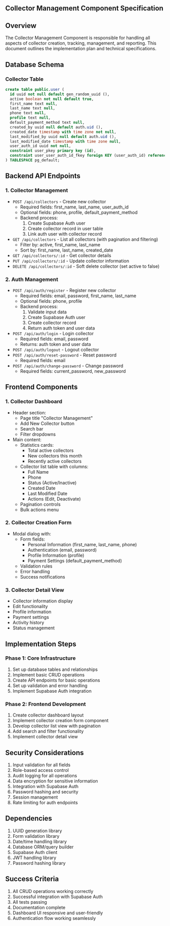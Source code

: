 ## Collector Management Component Specification

## Overview
The Collector Management Component is responsible for handling all aspects of collector creation, tracking, management, and reporting. This document outlines the implementation plan and technical specifications.

## Database Schema

### Collector Table
```sql
create table public.user (
  id uuid not null default gen_random_uuid (),
  active boolean not null default true,
  first_name text null,
  last_name text null,
  phone text null,
  profile text null,
  default_payment_method text null,
  created_by uuid null default auth.uid (),
  created_date timestamp with time zone not null,
  last_modified_by uuid null default auth.uid (),
  last_modified_date timestamp with time zone null,
  user_auth_id uuid not null,
  constraint user_pkey primary key (id),
  constraint user_user_auth_id_fkey foreign KEY (user_auth_id) references auth.users (id)
) TABLESPACE pg_default;
```

## Backend API Endpoints

### 1. Collector Management
- `POST /api/collectors` - Create new collector
  - Required fields: first_name, last_name, user_auth_id
  - Optional fields: phone, profile, default_payment_method
  - Backend process:
    1. Create Supabase Auth user
    2. Create collector record in user table
    3. Link auth user with collector record
- `GET /api/collectors` - List all collectors (with pagination and filtering)
  - Filter by: active, first_name, last_name
  - Sort by: first_name, last_name, created_date
- `GET /api/collectors/:id` - Get collector details
- `PUT /api/collectors/:id` - Update collector information
- `DELETE /api/collectors/:id` - Soft delete collector (set active to false)

### 2. Auth Management
- `POST /api/auth/register` - Register new collector
  - Required fields: email, password, first_name, last_name
  - Optional fields: phone, profile
  - Backend process:
    1. Validate input data
    2. Create Supabase Auth user
    3. Create collector record
    4. Return auth token and user data
- `POST /api/auth/login` - Login collector
  - Required fields: email, password
  - Returns: auth token and user data
- `POST /api/auth/logout` - Logout collector
- `POST /api/auth/reset-password` - Reset password
  - Required fields: email
- `POST /api/auth/change-password` - Change password
  - Required fields: current_password, new_password

## Frontend Components

### 1. Collector Dashboard
- Header section:
  - Page title "Collector Management"
  - Add New Collector button
  - Search bar
  - Filter dropdowns
- Main content:
  - Statistics cards:
    - Total active collectors
    - New collectors this month
    - Recently active collectors
  - Collector list table with columns:
    - Full Name
    - Phone
    - Status (Active/Inactive)
    - Created Date
    - Last Modified Date
    - Actions (Edit, Deactivate)
  - Pagination controls
  - Bulk actions menu

### 2. Collector Creation Form
- Modal dialog with:
  - Form fields:
    - Personal Information (first_name, last_name, phone)
    - Authentication (email, password)
    - Profile Information (profile)
    - Payment Settings (default_payment_method)
  - Validation rules
  - Error handling
  - Success notifications

### 3. Collector Detail View
- Collector information display
- Edit functionality
- Profile information
- Payment settings
- Activity history
- Status management

## Implementation Steps

### Phase 1: Core Infrastructure
1. Set up database tables and relationships
2. Implement basic CRUD operations
3. Create API endpoints for basic operations
4. Set up validation and error handling
5. Implement Supabase Auth integration

### Phase 2: Frontend Development
1. Create collector dashboard layout
2. Implement collector creation form component
3. Develop collector list view with pagination
4. Add search and filter functionality
5. Implement collector detail view

## Security Considerations
1. Input validation for all fields
2. Role-based access control
3. Audit logging for all operations
4. Data encryption for sensitive information
5. Integration with Supabase Auth
6. Password hashing and security
7. Session management
8. Rate limiting for auth endpoints

## Dependencies
1. UUID generation library
2. Form validation library
3. Date/time handling library
4. Database ORM/query builder
5. Supabase Auth client
6. JWT handling library
7. Password hashing library

## Success Criteria
1. All CRUD operations working correctly
2. Successful integration with Supabase Auth
3. All tests passing
4. Documentation complete
5. Dashboard UI responsive and user-friendly
6. Authentication flow working seamlessly 